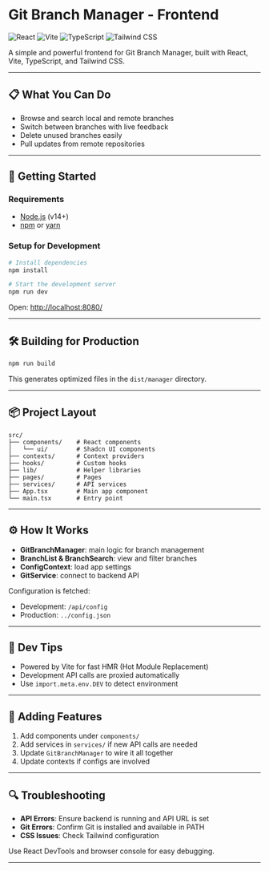 # Git Branch Manager - Frontend

![React](https://img.shields.io/badge/React-18.x-blue)
![Vite](https://img.shields.io/badge/Vite-Latest-purple)
![TypeScript](https://img.shields.io/badge/TypeScript-Latest-blue)
![Tailwind CSS](https://img.shields.io/badge/Tailwind-CSS-38B2AC)

A simple and powerful frontend for Git Branch Manager, built with React, Vite, TypeScript, and Tailwind CSS.

---

## 📋 What You Can Do

- Browse and search local and remote branches
- Switch between branches with live feedback
- Delete unused branches easily
- Pull updates from remote repositories

---

## 🚀 Getting Started

### Requirements

- [Node.js](https://nodejs.org/) (v14+)
- [npm](https://www.npmjs.com/) or [yarn](https://yarnpkg.com/)

### Setup for Development

```bash
# Install dependencies
npm install

# Start the development server
npm run dev
```

Open: [http://localhost:8080/](http://localhost:8080/)

---

## 🛠️ Building for Production

```bash
npm run build
```

This generates optimized files in the `dist/manager` directory.

---

## 📦 Project Layout

```
src/
├── components/    # React components
│   └── ui/        # Shadcn UI components
├── contexts/      # Context providers
├── hooks/         # Custom hooks
├── lib/           # Helper libraries
├── pages/         # Pages
├── services/      # API services
├── App.tsx        # Main app component
└── main.tsx       # Entry point
```

---

## ⚙️ How It Works

- **GitBranchManager**: main logic for branch management
- **BranchList & BranchSearch**: view and filter branches
- **ConfigContext**: load app settings
- **GitService**: connect to backend API

Configuration is fetched:
- Development: `/api/config`
- Production: `../config.json`

---

## 🧪 Dev Tips

- Powered by Vite for fast HMR (Hot Module Replacement)
- Development API calls are proxied automatically
- Use `import.meta.env.DEV` to detect environment

---

## 💪 Adding Features

1. Add components under `components/`
2. Add services in `services/` if new API calls are needed
3. Update `GitBranchManager` to wire it all together
4. Update contexts if configs are involved

---

## 🔍 Troubleshooting

- **API Errors**: Ensure backend is running and API URL is set
- **Git Errors**: Confirm Git is installed and available in PATH
- **CSS Issues**: Check Tailwind configuration

Use React DevTools and browser console for easy debugging.

---